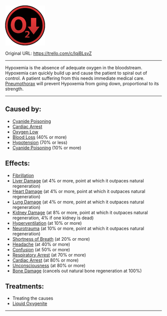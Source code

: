 ![oxygen.png\|200](./Hypoxemia%20-%20Attachments/6718845db30472d958dd7bc9.png)

Original URL: https://trello.com/c/IqjBLsvZ

---

Hypoxemia is the absence of adequate oxygen in the bloodstream. Hypoxemia can quickly build up and cause the patient to spiral out of control. A patient suffering from this needs immediate medical care. [Pneumothorax](../Lungs/Pneumothorax.md) will prevent Hypoxemia from going down, proportional to its strength.

---

## Caused by:

- [Cyanide Poisoning](../Torso/Cyanide%20Poisoning.md)
- [Cardiac Arrest](../Heart/Cardiac%20Arrest.md)
- [Oxygen Low](../Lungs/Oxygen%20Low.md)
- [Blood Loss](Blood%20Loss.md) (40% or more)
- [Hypotension](Hypotension.md) (70% or less)
- [Cyanide Poisoning](../Torso/Cyanide%20Poisoning.md) (10% or more)

## Effects:

- [Fibrillation](../Heart/Fibrillation.md)
- [Liver Damage](../Torso/Liver%20Damage.md) (at 4% or more, point at which it outpaces natural regeneration)
- [Heart Damage](../Heart/Heart%20Damage.md) (at 4% or more, point at which it outpaces natural regeneration)
- [Lung Damage](../Lungs/Lung%20Damage.md) (at 4% or more, point at which it outpaces natural regeneration)
- [Kidney Damage](../Torso/Kidney%20Damage.md) (at 8% or more, point at which it outpaces natural regeneration, 4% if one kidney is dead)
- [Hyperventilation](../Lungs/Hyperventilation.md) (at 10% or more)
- [Neurotrauma](../Head_Brain/Neurotrauma.md) (at 10% or more, point at which it outpaces natural regeneration)
- [Shortness of Breath](../Symptoms/Shortness%20of%20Breath.md) (at 20% or more)
- [Headache](../Symptoms/Headache.md) (at 40% or more)
- [Confusion](../Symptoms/Confusion%201.md) (at 50% or more)
- [Respiratory Arrest](../Lungs/Respiratory%20Arrest.md) (at 70% or more)
- [Cardiac Arrest](../Heart/Cardiac%20Arrest.md) (at 80% or more)
- [Unconsciousness](../Head_Brain/Unconsciousness.md) (at 80% or more)
- [Bone Damage](../Bones/Bone%20Damage.md) (cancels out natural bone regeneration at 100%)

## Treatments:

- Treating the causes
- [Liquid Oxygenite](../Items/Liquid%20Oxygenite.md)

---

